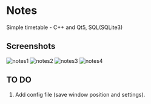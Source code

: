 # Notes
Simple timetable - C++ and Qt5, SQL(SQLite3)

## Screenshots
![notes1](https://user-images.githubusercontent.com/19759657/27593664-000a3556-5b58-11e7-8ffb-d47a07a1186c.png)
![notes2](https://user-images.githubusercontent.com/19759657/27593666-027f77d8-5b58-11e7-88e0-cae1dae84728.png)
![notes3](https://user-images.githubusercontent.com/19759657/27593671-03d01476-5b58-11e7-9cf7-564c4f642873.png)
![notes4](https://user-images.githubusercontent.com/19759657/27593675-07aaaaca-5b58-11e7-96d8-0f1598a60cea.png)

## TO DO
1. Add config file (save window position and settings).
